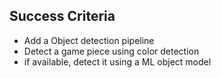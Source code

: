 ## Success Criteria
- Add a Object detection pipeline
- Detect a game piece using color detection
- if available, detect it using a ML object model 
